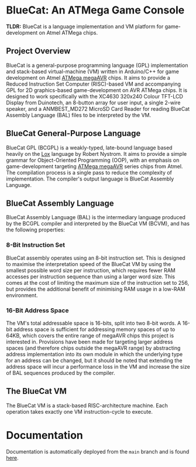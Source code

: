 # BlueCat: An ATMega Game Console
**TLDR:** BlueCat is a language implementation and VM platform for game-development on Atmel ATMega chips.

## Project Overview 
BlueCat is a general-purpose programming language (GPL) implementation and stack-based virtual-machine (VM) written in Arduino/C++ for game development on Atmel [ATMega megaAVR](https://en.wikipedia.org/wiki/AVR_microcontrollers#:~:text=megaAVR%20%E2%80%93%20the%20ATmega%20series) chips. It aims to provide a Reduced Instruction Set Computer (RISC)-based VM and accompanying GPL for 2D graphics-based game-development on AVR ATMega chips. It is designed to work specifically with the XC4630 320x240 Colour TFT-LCD Display from Duinotech, an 8-button array for user input, a single 2-wire speaker, and a ANMBEST_MD272 MicroSD Card Reader for reading BlueCat Assembly Language (BAL) files to be interpreted by the VM.

## BlueCat General-Purpose Language
BlueCat GPL (BCGPL) is a weakly-typed, late-bound language based heavily on the [Lox](https://craftinginterpreters.com/the-lox-language.html) language by Robert Nystrom. It aims to provide a simple grammar for Object-Oriented Programming (OOP), with an emphasis on game-development targeting [ATMega megaAVR](https://en.wikipedia.org/wiki/AVR_microcontrollers#:~:text=megaAVR%20%E2%80%93%20the%20ATmega%20series) series chips from Atmel. The compilation process is a single pass to reduce the complexity of implementation. The compiler's output language is BlueCat Assembly Language.

## BlueCat Assembly Language
BlueCat Assembly Language (BAL) is the intermediary language produced by the BCGPL compiler and interpreted by the BlueCat VM (BCVM), and has the following properties:
### 8-Bit Instruction Set
BlueCat assembly operates using an 8-bit instruction set. This is designed to maximise the interpretation speed of the BlueCat VM by using the smallest possible word size per instruction, which requires fewer RAM accesses per instruction sequence than using a larger word size. This comes at the cost of limiting the maximum size of the instruction set to 256, but provides the additional benefit of minimising RAM usage in a low-RAM environment.
### 16-Bit Address Space
The VM's total addressable space is 16-bits, split into two 8-bit words. A 16-bit address space is sufficient for addressing memory spaces of up to 64KB, which covers the entire range of megaAVR chips this project is interested in. Provisions have been made for targeting larger address spaces (and therefore chips outside the megaAVR range) by abstracting address implementation into its own module in which the underlying type for an address can be changed, but it should be noted that extending the address space will incur a performance loss in the VM and increase the size of BAL sequences produced by the compiler.

## The BlueCat VM
The BlueCat VM is a stack-based RISC-architecture machine. Each operation takes exactly one VM instruction-cycle to execute. 

# Documentation
Documentation is automatically deployed from the ```main``` branch and is found <a href="https://brynmckerracher.github.io/ATMega-BlueCat/">here</a>.
